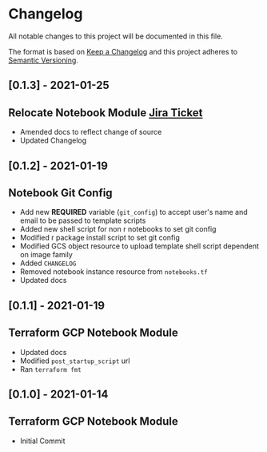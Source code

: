 # Changelog
All notable changes to this project will be documented in this file.

The format is based on [Keep a Changelog](http://keepachangelog.com/en/1.0.0/)
and this project adheres to [Semantic Versioning](http://semver.org/spec/v2.0.0.html).

## [0.1.3] - 2021-01-25
## Relocate Notebook Module [Jira Ticket](https://collaborate2.ons.gov.uk/jira/browse/CATDDSC-52)
- Amended docs to reflect change of source
- Updated Changelog

## [0.1.2] - 2021-01-19
## Notebook Git Config
- Add new __REQUIRED__ variable (`git_config`) to accept user's name and email to be passed to template scripts
- Added new shell script for non r notebooks to set git config
- Modified r package install script to set git config
- Modified GCS object resource to upload template shell script dependent on image family
- Added `CHANGELOG`
- Removed notebook instance resource from `notebooks.tf`
- Updated docs

## [0.1.1] - 2021-01-19
## Terraform GCP Notebook Module
- Updated docs
- Modified `post_startup_script` url
- Ran `terraform fmt`

## [0.1.0] - 2021-01-14
## Terraform GCP Notebook Module
- Initial Commit
